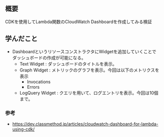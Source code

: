 ## 概要
CDKを使用してLambda関数のCloudWatch Dashboardを作成してみる検証

## 学んだこと
- DashboardというリソースコンストラクタにWidgetを追加していくことでダッシュボードの作成が可能になる。
  - Text Widget : ダッシュボードのタイトルを表示。
  - Graph Widget : メトリックのグラフを表示。今回は以下のメトリクスを表示
    - Invocations
    - Errors
  - LogQuery Widget : クエリを用いて、ログエントリを表示。今回は10個まで。
### 参考
- https://dev.classmethod.jp/articles/cloudwatch-dashboard-for-lambda-using-cdk/
